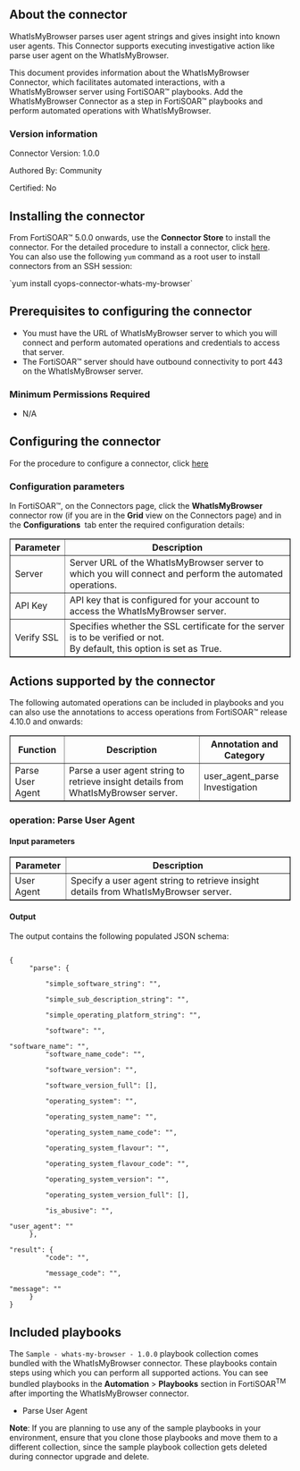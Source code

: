 ## About the connector
WhatIsMyBrowser parses user agent strings and gives insight into known user agents. This Connector supports executing investigative action like parse user agent on the WhatIsMyBrowser.
<p>This document provides information about the WhatIsMyBrowser Connector, which facilitates automated interactions, with a WhatIsMyBrowser server using FortiSOAR&trade; playbooks. Add the WhatIsMyBrowser Connector as a step in FortiSOAR&trade; playbooks and perform automated operations with WhatIsMyBrowser.</p>

### Version information

Connector Version: 1.0.0


Authored By: Community

Certified: No
## Installing the connector
<p>From FortiSOAR&trade; 5.0.0 onwards, use the <strong>Connector Store</strong> to install the connector. For the detailed procedure to install a connector, click <a href="https://docs.fortinet.com/document/fortisoar/0.0.0/installing-a-connector/1/installing-a-connector" target="_top">here</a>.<br>You can also use the following <code>yum</code> command as a root user to install connectors from an SSH session:</p>
`yum install cyops-connector-whats-my-browser`

## Prerequisites to configuring the connector
- You must have the URL of WhatIsMyBrowser server to which you will connect and perform automated operations and credentials to access that server.
- The FortiSOAR&trade; server should have outbound connectivity to port 443 on the WhatIsMyBrowser server.

### Minimum Permissions Required
- N/A

## Configuring the connector
For the procedure to configure a connector, click [here](https://docs.fortinet.com/document/fortisoar/0.0.0/configuring-a-connector/1/configuring-a-connector)
### Configuration parameters
<p>In FortiSOAR&trade;, on the Connectors page, click the <strong>WhatIsMyBrowser</strong> connector row (if you are in the <strong>Grid</strong> view on the Connectors page) and in the <strong>Configurations&nbsp;</strong> tab enter the required configuration details:&nbsp;</p>
<table border=1><thead><tr><th>Parameter<br></th><th>Description<br></th></tr></thead><tbody><tr><td>Server<br></td><td>Server URL of the WhatIsMyBrowser server to which you will connect and perform the automated operations.<br>
<tr><td>API Key<br></td><td>API key that is configured for your account to access the WhatIsMyBrowser server.<br>
<tr><td>Verify SSL<br></td><td>Specifies whether the SSL certificate for the server is to be verified or not. <br/>By default, this option is set as True.<br></td></tr>
</tbody></table>

## Actions supported by the connector
The following automated operations can be included in playbooks and you can also use the annotations to access operations from FortiSOAR&trade; release 4.10.0 and onwards:
<table border=1><thead><tr><th>Function<br></th><th>Description<br></th><th>Annotation and Category<br></th></tr></thead><tbody><tr><td>Parse User Agent<br></td><td>Parse a user agent string to retrieve insight details from WhatIsMyBrowser server.<br></td><td>user_agent_parse <br/>Investigation<br></td></tr>
</tbody></table>

### operation: Parse User Agent
#### Input parameters
<table border=1><thead><tr><th>Parameter<br></th><th>Description<br></th></tr></thead><tbody><tr><td>User Agent<br></td><td>Specify a user agent string to retrieve insight details from WhatIsMyBrowser server.<br>
</td></tr></tbody></table>

#### Output
The output contains the following populated JSON schema:

<code><br>{
</code><code><br>&nbsp;&nbsp;&nbsp;&nbsp;    "parse": {
</code><code><br>&nbsp;&nbsp;&nbsp;&nbsp;&nbsp;&nbsp;&nbsp;&nbsp;        "simple_software_string": "",
</code><code><br>&nbsp;&nbsp;&nbsp;&nbsp;&nbsp;&nbsp;&nbsp;&nbsp;        "simple_sub_description_string": "",
</code><code><br>&nbsp;&nbsp;&nbsp;&nbsp;&nbsp;&nbsp;&nbsp;&nbsp;        "simple_operating_platform_string": "",
</code><code><br>&nbsp;&nbsp;&nbsp;&nbsp;&nbsp;&nbsp;&nbsp;&nbsp;        "software": "",
</code><code><br>&nbsp;&nbsp;&nbsp;&nbsp;&nbsp;&nbsp;&nbsp;&nbsp;        "software_name": "",
</code><code><br>&nbsp;&nbsp;&nbsp;&nbsp;&nbsp;&nbsp;&nbsp;&nbsp;        "software_name_code": "",
</code><code><br>&nbsp;&nbsp;&nbsp;&nbsp;&nbsp;&nbsp;&nbsp;&nbsp;        "software_version": "",
</code><code><br>&nbsp;&nbsp;&nbsp;&nbsp;&nbsp;&nbsp;&nbsp;&nbsp;        "software_version_full": [],
</code><code><br>&nbsp;&nbsp;&nbsp;&nbsp;&nbsp;&nbsp;&nbsp;&nbsp;        "operating_system": "",
</code><code><br>&nbsp;&nbsp;&nbsp;&nbsp;&nbsp;&nbsp;&nbsp;&nbsp;        "operating_system_name": "",
</code><code><br>&nbsp;&nbsp;&nbsp;&nbsp;&nbsp;&nbsp;&nbsp;&nbsp;        "operating_system_name_code": "",
</code><code><br>&nbsp;&nbsp;&nbsp;&nbsp;&nbsp;&nbsp;&nbsp;&nbsp;        "operating_system_flavour": "",
</code><code><br>&nbsp;&nbsp;&nbsp;&nbsp;&nbsp;&nbsp;&nbsp;&nbsp;        "operating_system_flavour_code": "",
</code><code><br>&nbsp;&nbsp;&nbsp;&nbsp;&nbsp;&nbsp;&nbsp;&nbsp;        "operating_system_version": "",
</code><code><br>&nbsp;&nbsp;&nbsp;&nbsp;&nbsp;&nbsp;&nbsp;&nbsp;        "operating_system_version_full": [],
</code><code><br>&nbsp;&nbsp;&nbsp;&nbsp;&nbsp;&nbsp;&nbsp;&nbsp;        "is_abusive": "",
</code><code><br>&nbsp;&nbsp;&nbsp;&nbsp;&nbsp;&nbsp;&nbsp;&nbsp;        "user_agent": ""
</code><code><br>&nbsp;&nbsp;&nbsp;&nbsp;    },
</code><code><br>&nbsp;&nbsp;&nbsp;&nbsp;    "result": {
</code><code><br>&nbsp;&nbsp;&nbsp;&nbsp;&nbsp;&nbsp;&nbsp;&nbsp;        "code": "",
</code><code><br>&nbsp;&nbsp;&nbsp;&nbsp;&nbsp;&nbsp;&nbsp;&nbsp;        "message_code": "",
</code><code><br>&nbsp;&nbsp;&nbsp;&nbsp;&nbsp;&nbsp;&nbsp;&nbsp;        "message": ""
</code><code><br>&nbsp;&nbsp;&nbsp;&nbsp;    }
</code><code><br>}</code>

## Included playbooks
The `Sample - whats-my-browser - 1.0.0` playbook collection comes bundled with the WhatIsMyBrowser connector. These playbooks contain steps using which you can perform all supported actions. You can see bundled playbooks in the **Automation** > **Playbooks** section in FortiSOAR<sup>TM</sup> after importing the WhatIsMyBrowser connector.

- Parse User Agent

**Note**: If you are planning to use any of the sample playbooks in your environment, ensure that you clone those playbooks and move them to a different collection, since the sample playbook collection gets deleted during connector upgrade and delete.
